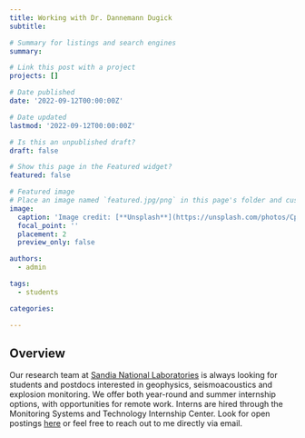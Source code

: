 ```yaml
---
title: Working with Dr. Dannemann Dugick
subtitle: 

# Summary for listings and search engines
summary: 

# Link this post with a project
projects: []

# Date published
date: '2022-09-12T00:00:00Z'

# Date updated
lastmod: '2022-09-12T00:00:00Z'

# Is this an unpublished draft?
draft: false

# Show this page in the Featured widget?
featured: false

# Featured image
# Place an image named `featured.jpg/png` in this page's folder and customize its options here.
image:
  caption: 'Image credit: [**Unsplash**](https://unsplash.com/photos/CpkOjOcXdUY)'
  focal_point: ''
  placement: 2
  preview_only: false

authors:
  - admin

tags:
  - students

categories:

---
```


## Overview

Our research team at [Sandia National Laboratories](https://www.sandia.gov/) is always looking for students and postdocs interested in geophysics, seismoacoustics and explosion monitoring.  We offer both year-round and summer internship options, with opportunities for remote work.  Interns are hired through the Monitoring Systems and Technology Internship Center.  Look for open postings [here](https://www.sandia.gov/careers/career-possibilities/students-and-postdocs/internships-co-ops/institute-programs/monitoring-systems-and-technology-intern-center/) or feel free to reach out to me directly via email.  
